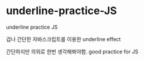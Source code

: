 # underline-practice-JS
underline practice JS

겁나 간단한 자바스크립트를 이용한 underline effect

간단하지만 의외로 한번 생각해봐야함. good practice for JS
